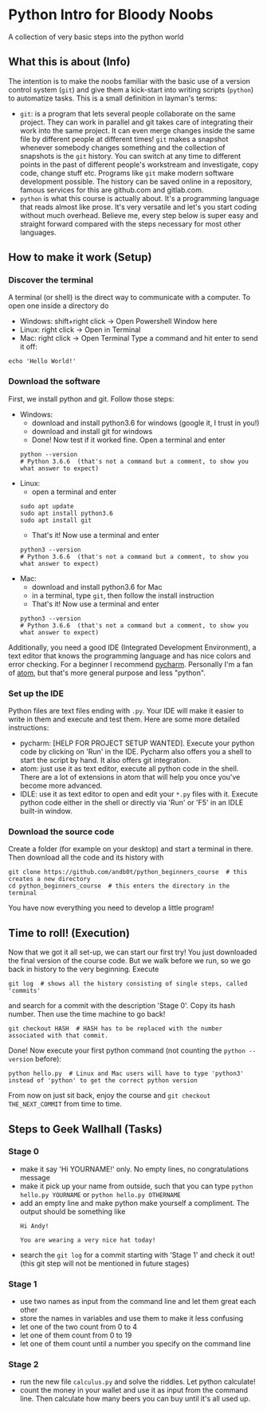 # Python Intro for Bloody Noobs
A collection of very basic steps into the python world


## What this is about (Info)
The intention is to make the noobs familiar with the basic use of a version control system (`git`) and give them a kick-start into writing scripts (`python`) to automatize tasks. This is a small definition in layman's terms:
* `git`: is a program that lets several people collaborate on the same project. They can work in parallel and git takes care of integrating their work into the same project. It can even merge changes inside the same file by different people at different times! `git` makes a snapshot whenever somebody changes something and the collection of snapshots is the `git` history. You can switch at any time to different points in the past of different people's workstream and investigate, copy code, change stuff etc. Programs like `git` make modern software development possible. The history can be saved online in a repository, famous services for this are github.com and gitlab.com.
* `python` is what this course is actually about. It's a programming language that reads almost like prose. It's very versatile and let's you start coding without much overhead. Believe me, every step below is super easy and straight forward compared with the steps necessary for most other languages.


## How to make it work (Setup)

### Discover the terminal
A terminal (or shell) is the direct way to communicate with a computer. To open one inside a directory do
* Windows: shift+right click -> Open Powershell Window here
* Linux: right click -> Open in Terminal
* Mac: right click -> Open Terminal
Type a command and hit enter to send it off:
```shell
echo 'Hello World!'
```


### Download the software

First, we install python and git. Follow those steps:
* Windows:
  * download and install python3.6 for windows (google it, I trust in you!)
  * download and install git for windows
  * Done! Now test if it worked fine. Open a terminal and enter
  ```shell
  python --version
  # Python 3.6.6  (that's not a command but a comment, to show you what answer to expect)
  ```
* Linux:
  * open a terminal and enter
  ```shell
  sudo apt update
  sudo apt install python3.6
  sudo apt install git
  ```
  * That's it! Now use a terminal and enter
  ```shell
  python3 --version
  # Python 3.6.6  (that's not a command but a comment, to show you what answer to expect)
  ```
* Mac:
   * download and install python3.6 for Mac
   * in a terminal, type `git`, then follow the install instruction
   * That's it! Now use a terminal and enter
  ```shell
  python3 --version
  # Python 3.6.6  (that's not a command but a comment, to show you what answer to expect)
  ```
Additionally, you need a good IDE (Integrated Development Environment), a text editor that knows the programming language and has nice colors and error checking. For a beginner I recommend [pycharm](https://www.jetbrains.com/pycharm/). Personally I'm a fan of [atom](https://atom.io/), but that's more general purpose and less "python".


### Set up the IDE
Python files are text files ending with `.py`. Your IDE will make it easier to write in them and execute and test them. Here are some more detailed instructions:
* pycharm: [HELP FOR PROJECT SETUP WANTED]. Execute your python code by clicking on 'Run' in the IDE. Pycharm also offers you a shell to start the script by hand. It also offers git integration.
* atom: just use it as text editor, execute all python code in the shell. There are a lot of extensions in atom that will help you once you've become more advanced.
* IDLE: use it as text editor to open and edit your `*.py` files with it. Execute python code either in the shell or directly via 'Run' or 'F5' in an IDLE built-in window.


### Download the source code
Create a folder (for example on your desktop) and start a terminal in there. Then download all the code and its history with
```shell
git clone https://github.com/andb0t/python_beginners_course  # this creates a new directory
cd python_beginners_course  # this enters the directory in the terminal
```
You have now everything you need to develop a little program!


## Time to roll! (Execution)
Now that we got it all set-up, we can start our first try! You just downloaded the final version of the course code. But we walk before we run, so we go back in history to the very beginning. Execute
```shell
git log  # shows all the history consisting of single steps, called 'commits'
```
and search for a commit with the description 'Stage 0'. Copy its hash number. Then use the time machine to go back!
```shell
git checkout HASH  # HASH has to be replaced with the number associated with that commit.
```

Done! Now execute your first python command (not counting the `python --version` before):
```shell
python hello.py  # Linux and Mac users will have to type 'python3' instead of 'python' to get the correct python version
```
From now on just sit back, enjoy the course and `git checkout THE_NEXT_COMMIT` from time to time.


## Steps to Geek Wallhall (Tasks)

### Stage 0
* make it say 'Hi YOURNAME!' only. No empty lines, no congratulations message
* make it pick up your name from outside, such that you can type `python hello.py YOURNAME` or `python hello.py OTHERNAME`
* add an empty line and make python make yourself a compliment. The output should be something like
  ```
  Hi Andy!

  You are wearing a very nice hat today!
  ```
* search the `git log` for a commit starting with 'Stage 1' and check it out! (this git step will not be mentioned in future stages)

### Stage 1
* use two names as input from the command line and let them great each other
* store the names in variables and use them to make it less confusing
* let one of the two count from 0 to 4
* let one of them count from 0 to 19
* let one of them count until a number you specify on the command line

### Stage 2
* run the new file `calculus.py` and solve the riddles. Let python calculate!
* count the money in your wallet and use it as input from the command line. Then calculate how many beers you can buy until it's all used up.
